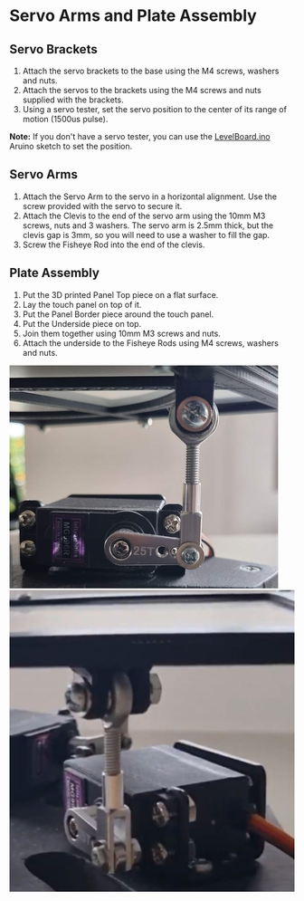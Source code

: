 Servo Arms and Plate Assembly
=============================

Servo Brackets
------------

1. Attach the servo brackets to the base using the M4 screws, washers and nuts.
2. Attach the servos to the brackets using the M4 screws and nuts supplied with the brackets.
3. Using a servo tester, set the servo position to the center of its range of motion (1500us pulse).

**Note:** If you don't have a servo tester, you can use the [LevelBoard.ino](../LevelBoard/LevelBoard.ino) Aruino sketch to set the position.

Servo Arms
----------

1. Attach the Servo Arm to the servo in a horizontal alignment. Use the screw provided with the servo to secure it.
2. Attach the Clevis to the end of the servo arm using the 10mm M3 screws, nuts and 3 washers. The servo arm is 2.5mm thick, but the clevis gap is 3mm, so you will need to use a washer to fill the gap.
3. Screw the Fisheye Rod into the end of the clevis.

Plate Assembly
--------------

1. Put the 3D printed Panel Top piece on a flat surface.
2. Lay the touch panel on top of it.
3. Put the Panel Border piece around the touch panel.
4. Put the Underside piece on top.
5. Join them together using 10mm M3 screws and nuts.
6. Attach the underside to the Fisheye Rods using M4 screws, washers and nuts.

![](ServoArm.jpg)
![](ServoArm2.jpg)
